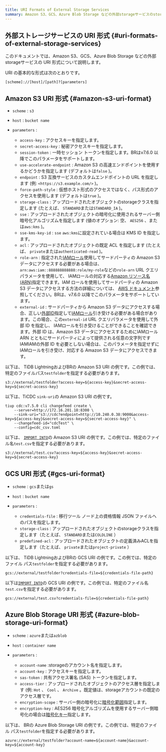 ```yaml
---
title: URI Formats of External Storage Services
summary: Amazon S3、GCS、Azure Blob Storage などの外部storageサービスのstorageURI 形式について説明します。
---
```


## 外部ストレージサービスの URI 形式 {#uri-formats-of-external-storage-services}

このドキュメントでは、Amazon S3、GCS、Azure Blob Storage などの外部storageサービスの URI 形式について説明します。

URI の基本的な形式は次のとおりです。

```shell
[scheme]://[host]/[path]?[parameters]
```

## Amazon S3 URI 形式 {#amazon-s3-uri-format}

-   `scheme` : `s3`
-   `host` : `bucket name`
-   `parameters` :

    -   `access-key` : アクセスキーを指定します。
    -   `secret-access-key` : 秘密アクセスキーを指定します。
    -   `session-token` : 一時セッション トークンを指定します。BRはv7.6.0 以降でこのパラメータをサポートします。
    -   `use-accelerate-endpoint` : Amazon S3 の高速エンドポイントを使用するかどうかを指定します (デフォルトは`false` )。
    -   `endpoint` : S3 互換サービスのカスタムエンドポイントの URL を指定します (例: `<https://s3.example.com/>` )。
    -   `force-path-style` : 仮想ホスト形式のアクセスではなく、パス形式のアクセスを使用します (デフォルトは`true` )。
    -   `storage-class` : アップロードされたオブジェクトのstorageクラスを指定します (たとえば、 `STANDARD`または`STANDARD_IA` )。
    -   `sse` : アップロードされたオブジェクトの暗号化に使用されるサーバー側暗号化アルゴリズムを指定します (値のオプション: 空、 `AES256` 、または`aws:kms` )。
    -   `sse-kms-key-id` : `sse` `aws:kms`に設定されている場合は KMS ID を指定します。
    -   `acl` : アップロードされたオブジェクトの既定 ACL を指定します (たとえば、 `private`または`authenticated-read` )。
    -   `role-arn` : 指定された[IAMロール](https://docs.aws.amazon.com/IAM/latest/UserGuide/id_roles.html)使用してサードパーティの Amazon S3 データにアクセスする必要がある場合は、 `arn:aws:iam::888888888888:role/my-role`などの`role-arn` URL クエリパラメータを使用して、 IAMロールの対応する[Amazon リソース名 (ARN)](https://docs.aws.amazon.com/general/latest/gr/aws-arns-and-namespaces.html)指定できます。IAM ロールを使用してサードパーティの Amazon S3 データにアクセスする方法の詳細については、 [AWS ドキュメント](https://docs.aws.amazon.com/IAM/latest/UserGuide/id_roles_common-scenarios_third-party.html)参照してください。BRは、v7.6.0 以降でこのパラメータをサポートしています。
    -   `external-id` : サードパーティから Amazon S3 データにアクセスする場合、正しい[外部ID](https://docs.aws.amazon.com/IAM/latest/UserGuide/id_roles_create_for-user_externalid.html)指定して[IAMロール](https://docs.aws.amazon.com/IAM/latest/UserGuide/id_roles.html)引き受ける必要がある場合があります。この場合、この`external-id` URL クエリパラメータを使用して外部 ID を指定し、 IAMロールを引き受けることができることを確認できます。外部 ID は、Amazon S3 データにアクセスするためにIAMロール ARN とともにサードパーティによって提供される任意の文字列ですIAMIAMの外部 ID を必要としない場合は、このパラメータを指定せずにIAMロールを引き受け、対応する Amazon S3 データにアクセスできます。

以下は、 TiDB LightningおよびBRの Amazon S3 URI の例です。この例では、特定のファイルパス`testfolder`を指定する必要があります。

```shell
s3://external/testfolder?access-key=${access-key}&secret-access-key=${secret-access-key}
```

以下は、TiCDC `sink-uri`の Amazon S3 URI の例です。

```shell
tiup cdc:v7.5.0 cli changefeed create \
    --server=http://172.16.201.18:8300 \
    --sink-uri="s3://cdc?endpoint=http://10.240.0.38:9000&access-key=${access-key}&secret-access-key=${secret-access-key}" \
    --changefeed-id="cdcTest" \
    --config=cdc_csv.toml
```

以下は、 [`IMPORT INTO`](/sql-statements/sql-statement-import-into.md)の Amazon S3 URI の例です。この例では、特定のファイル名`test.csv`を指定する必要があります。

```shell
s3://external/test.csv?access-key=${access-key}&secret-access-key=${secret-access-key}
```

## GCS URI 形式 {#gcs-uri-format}

-   `scheme` : `gcs`または`gs`
-   `host` : `bucket name`
-   `parameters` :

    -   `credentials-file` : 移行ツール ノード上の資格情報 JSON ファイルへのパスを指定します。
    -   `storage-class` : アップロードされたオブジェクトのstorageクラスを指定します（たとえば、 `STANDARD`または`COLDLINE` ）
    -   `predefined-acl` : アップロードされたオブジェクトの定義済みACLを指定します（たとえば、 `private`または`project-private` ）

以下は、 TiDB LightningおよびBRの GCS URI の例です。この例では、特定のファイル パス`testfolder`を指定する必要があります。

```shell
gcs://external/testfolder?credentials-file=${credentials-file-path}
```

以下は[`IMPORT INTO`](/sql-statements/sql-statement-import-into.md)の GCS URI の例です。この例では、特定のファイル名`test.csv`を指定する必要があります。

```shell
gcs://external/test.csv?credentials-file=${credentials-file-path}
```

## Azure Blob Storage URI 形式 {#azure-blob-storage-uri-format}

-   `scheme` : `azure`または`azblob`
-   `host` : `container name`
-   `parameters` :

    -   `account-name` :storageのアカウント名を指定します。
    -   `account-key` : アクセスキーを指定します。
    -   `sas-token` : 共有アクセス署名 (SAS) トークンを指定します。
    -   `access-tier` : アップロードされたオブジェクトのアクセス層を指定します (例: `Hot` 、 `Cool` 、 `Archive` 。既定値は、storageアカウントの既定のアクセス層です。
    -   `encryption-scope` : サーバー側の暗号化に[暗号化範囲](https://learn.microsoft.com/en-us/azure/storage/blobs/encryption-scope-manage?tabs=powershell#upload-a-blob-with-an-encryption-scope)指定します。
    -   `encryption-key` : AES256 暗号化アルゴリズムを使用するサーバー側暗号化の場合は[暗号化キー](https://learn.microsoft.com/en-us/azure/storage/blobs/encryption-customer-provided-keys)指定します。

以下は、 BRの Azure Blob Storage URI の例です。この例では、特定のファイル パス`testfolder`を指定する必要があります。

```shell
azure://external/testfolder?account-name=${account-name}&account-key=${account-key}
```

